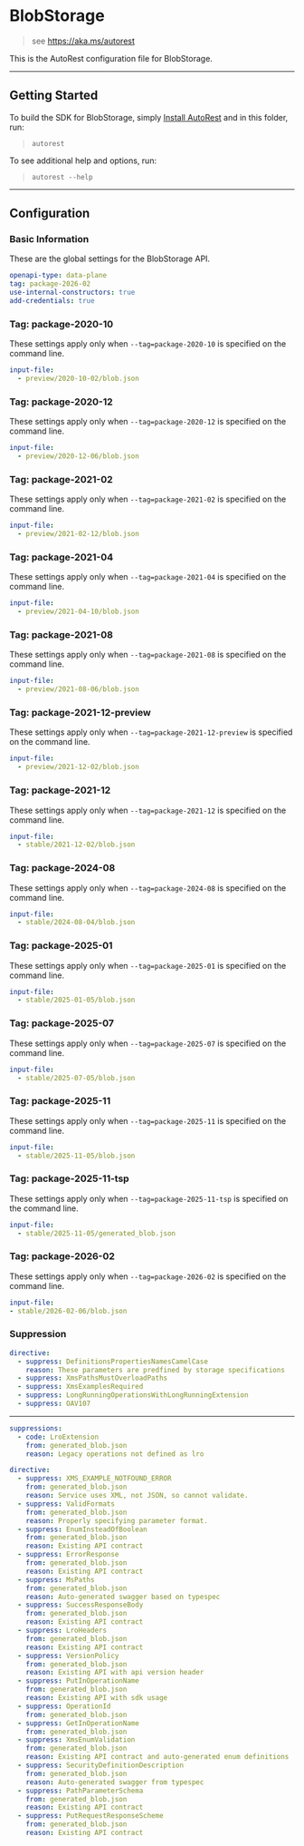 # BlobStorage

> see https://aka.ms/autorest

This is the AutoRest configuration file for BlobStorage.

---

## Getting Started

To build the SDK for BlobStorage, simply [Install AutoRest](https://aka.ms/autorest/install) and in this folder, run:

> `autorest`

To see additional help and options, run:

> `autorest --help`

---

## Configuration

### Basic Information

These are the global settings for the BlobStorage API.

```yaml
openapi-type: data-plane
tag: package-2026-02
use-internal-constructors: true
add-credentials: true
```

### Tag: package-2020-10

These settings apply only when `--tag=package-2020-10` is specified on the command line.

```yaml $(tag) == 'package-2020-10'
input-file:
  - preview/2020-10-02/blob.json
```

### Tag: package-2020-12

These settings apply only when `--tag=package-2020-12` is specified on the command line.

```yaml $(tag) == 'package-2020-12'
input-file:
  - preview/2020-12-06/blob.json
```

### Tag: package-2021-02

These settings apply only when `--tag=package-2021-02` is specified on the command line.

```yaml $(tag) == 'package-2021-02'
input-file:
  - preview/2021-02-12/blob.json
```

### Tag: package-2021-04

These settings apply only when `--tag=package-2021-04` is specified on the command line.

```yaml $(tag) == 'package-2021-04'
input-file:
  - preview/2021-04-10/blob.json
```

### Tag: package-2021-08

These settings apply only when `--tag=package-2021-08` is specified on the command line.

```yaml $(tag) == 'package-2021-08'
input-file:
  - preview/2021-08-06/blob.json
```

### Tag: package-2021-12-preview

These settings apply only when `--tag=package-2021-12-preview` is specified on the command line.

```yaml $(tag) == 'package-2021-12-preview'
input-file:
  - preview/2021-12-02/blob.json
```

### Tag: package-2021-12

These settings apply only when `--tag=package-2021-12` is specified on the command line.

```yaml $(tag) == 'package-2021-12'
input-file:
  - stable/2021-12-02/blob.json
```

### Tag: package-2024-08

These settings apply only when `--tag=package-2024-08` is specified on the command line.

```yaml $(tag) == 'package-2024-08'
input-file:
  - stable/2024-08-04/blob.json
```

### Tag: package-2025-01

These settings apply only when `--tag=package-2025-01` is specified on the command line.

```yaml $(tag) == 'package-2025-01'
input-file:
  - stable/2025-01-05/blob.json
```

### Tag: package-2025-07

These settings apply only when `--tag=package-2025-07` is specified on the command line.

```yaml $(tag) == 'package-2025-07'
input-file:
  - stable/2025-07-05/blob.json
```

### Tag: package-2025-11

These settings apply only when `--tag=package-2025-11` is specified on the command line.

```yaml $(tag) == 'package-2025-11'
input-file:
  - stable/2025-11-05/blob.json
```

### Tag: package-2025-11-tsp

These settings apply only when `--tag=package-2025-11-tsp` is specified on the command line.

```yaml $(tag) == 'package-2025-11-tsp'
input-file:
  - stable/2025-11-05/generated_blob.json
```

### Tag: package-2026-02

These settings apply only when `--tag=package-2026-02` is specified on the command line.

``` yaml $(tag) == 'package-2026-02'
input-file:
- stable/2026-02-06/blob.json
```

### Suppression

```yaml
directive:
  - suppress: DefinitionsPropertiesNamesCamelCase
    reason: These parameters are predfined by storage specifications
  - suppress: XmsPathsMustOverloadPaths
  - suppress: XmsExamplesRequired
  - suppress: LongRunningOperationsWithLongRunningExtension
  - suppress: OAV107
```

---

```yaml
suppressions:
  - code: LroExtension
    from: generated_blob.json
    reason: Legacy operations not defined as lro
```

```yaml
directive:
  - suppress: XMS_EXAMPLE_NOTFOUND_ERROR
    from: generated_blob.json
    reason: Service uses XML, not JSON, so cannot validate.
  - suppress: ValidFormats
    from: generated_blob.json
    reason: Properly specifying parameter format.
  - suppress: EnumInsteadOfBoolean
    from: generated_blob.json
    reason: Existing API contract
  - suppress: ErrorResponse
    from: generated_blob.json
    reason: Existing API contract
  - suppress: MsPaths
    from: generated_blob.json
    reason: Auto-generated swagger based on typespec
  - suppress: SuccessResponseBody
    from: generated_blob.json
    reason: Existing API contract
  - suppress: LroHeaders
    from: generated_blob.json
    reason: Existing API contract
  - suppress: VersionPolicy
    from: generated_blob.json
    reason: Existing API with api version header
  - suppress: PutInOperationName
    from: generated_blob.json
    reason: Existing API with sdk usage
  - suppress: OperationId
    from: generated_blob.json
  - suppress: GetInOperationName
    from: generated_blob.json
  - suppress: XmsEnumValidation
    from: generated_blob.json
    reason: Existing API contract and auto-generated enum definitions
  - suppress: SecurityDefinitionDescription
    from: generated_blob.json
    reason: Auto-generated swagger from typespec
  - suppress: PathParameterSchema
    from: generated_blob.json
    reason: Existing API contract
  - suppress: PutRequestResponseScheme
    from: generated_blob.json
    reason: Existing API contract
```
